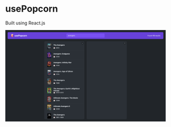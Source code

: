 
# usePopcorn




Built using React.js




![Logo](https://github.com/Sumitsh28/Movieflix-v2/blob/main/file.png?raw=true)



